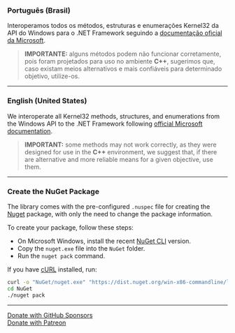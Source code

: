 [url_github_sponsors]: https://github.com/sponsors/eduardobaginskicosta
[url_patreon]: https://www.patreon.com/eduardobcosta
[url_microsoft_docs]: https://learn.microsoft.com/en-us/windows/console/console-reference
[url_nuget]: https://www.nuget.org/
[url_nuget_cli]: https://www.nuget.org/downloads
[url_curl]: https://curl.se/download.html

### **Português (Brasil)**

Interoperamos todos os métodos, estruturas e enumerações Kernel32 da API do Windows para o .NET Framework seguindo a [documentação oficial da Microsoft][url_microsoft_docs].

> **IMPORTANTE:** alguns métodos podem não funcionar corretamente, pois foram projetados para uso no ambiente **C++**, sugerimos que, caso existam meios alternativos e mais confiáveis ​​para determinado objetivo, utilize-os.

---

### **English (United States)**

We interoperate all Kernel32 methods, structures, and enumerations from the Windows API to the .NET Framework following [official Microsoft documentation][url_microsoft_docs].

> **IMPORTANT:** some methods may not work correctly, as they were designed for use in the **C++** environment, we suggest that, if there are alternative and more reliable means for a given objective, use them.

---

### Create the NuGet Package

The library comes with the pre-configured `.nuspec` file for creating the [Nuget][url_nuget] package, with only the need to change the package information.

To create your package, follow these steps:

-   On Microsoft Windows, install the recent [NuGet CLI][url_nuget_cli] version.
-   Copy the `nuget.exe` file into the `NuGet` folder.
-   Run the `nuget pack` command.

If you have [cURL][url_curl] installed, run:

```bash
curl -o "NuGet/nuget.exe" "https://dist.nuget.org/win-x86-commandline/latest/nuget.exe"
cd NuGet
./nuget pack
```

---

[Donate with GitHub Sponsors][url_github_sponsors]  
[Donate with Patreon][url_patreon]
